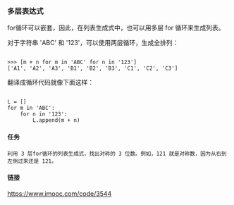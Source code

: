 ### 多层表达式
for循环可以嵌套，因此，在列表生成式中，也可以用多层 for 循环来生成列表。

对于字符串 'ABC' 和 '123'，可以使用两层循环，生成全排列：

```

>>> [m + n for m in 'ABC' for n in '123']
['A1', 'A2', 'A3', 'B1', 'B2', 'B3', 'C1', 'C2', 'C3']

```

翻译成循环代码就像下面这样：

```

L = []
for m in 'ABC':
    for n in '123':
        L.append(m + n)

```
#### 任务

```
利用 3 层for循环的列表生成式，找出对称的 3 位数。例如，121 就是对称数，因为从右到左倒过来还是 121。

```

#### 链接

https://www.imooc.com/code/3544
